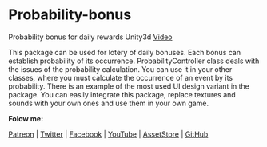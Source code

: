 # Probability-bonus
Probability bonus for daily rewards Unity3d [Video](https://www.youtube.com/watch?v=ORYfFT9ceaM)

This package can be used for lotery of daily bonuses. Each bonus can establish probability of its occurrence. ProbabilityController class deals with the issues of the probability calculation. You can use it in your other classes, where you must calculate the occurrence of an event by its probability. There is an example of the most used UI design variant in the package. You can easily integrate this package, replace textures and sounds with your own ones and use them in your own game.

**Folow me:** 

[Patreon](https://www.patreon.com/suncube)  | [Twitter](https://twitter.com/suncubestudio) | [Facebook](https://www.facebook.com/suncubestudio/) | [YouTube](https://www.youtube.com/channel/UC4O9GHjx0ovyVYJgMg4aFMA?view_as=subscriber) | [AssetStore](https://assetstore.unity.com/publishers/14506) | [GitHub](https://github.com/suncube)
